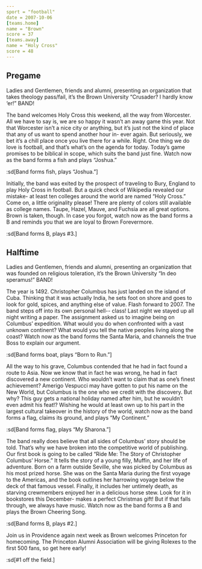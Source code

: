 ```yaml
---
sport = "football"
date = 2007-10-06
[teams.home]
name = "Brown"
score = 37
[teams.away]
name = "Holy Cross"
score = 48
---
```


## Pregame

Ladies and Gentlemen, friends and alumni, presenting an organization that takes theology pass/fail, it’s the Brown University “Crusader? I hardly know ‘er!” BAND!

The band welcomes Holy Cross this weekend, all the way from Worcester. All we have to say is, we are so happy it wasn’t an away game this year. Not that Worcester isn’t a nice city or anything, but it’s just not the kind of place that any of us want to spend another hour in- ever again. But seriously, we bet it’s a chill place once you live there for a while. Right. One thing we do love is football, and that’s what’s on the agenda for today. Today’s game promises to be biblical in scope, which suits the band just fine. Watch now as the band forms a fish and plays “Joshua.”

:sd[Band forms fish, plays “Joshua.”]

Initially, the band was exited by the prospect of traveling to Bury, England to play Holy Cross in football. But a quick check of Wikipedia revealed our mistake- at least ten colleges around the world are named “Holy Cross.” Come on, a little originality please! There are plenty of colors still available as college names. Taupe, Hazel, Mauve, and Fuchsia are all great options. Brown is taken, though. In case you forgot, watch now as the band forms a B and reminds you that we are loyal to Brown Forevermore.

:sd[Band forms B, plays #3.]

## Halftime

Ladies and Gentlemen, friends and alumni, presenting an organization that was founded on religious toleration, it’s the Brown University “In deo speramus!” BAND!

The year is 1492. Christopher Columbus has just landed on the island of Cuba. Thinking that it was actually India, he sets foot on shore and goes to look for gold, spices, and anything else of value. Flash forward to 2007. The band steps off into its own personal hell-- class! Last night we stayed up all night writing a paper. The assignment asked us to imagine being on Columbus’ expedition. What would you do when confronted with a vast unknown continent? What would you tell the native peoples living along the coast? Watch now as the band forms the Santa Maria, and channels the true Boss to explain our argument.

:sd[Band forms boat, plays “Born to Run.”]

All the way to his grave, Columbus contended that he had in fact found a route to Asia. Now we know that in fact he was wrong, he had in fact discovered a new continent. Who wouldn’t want to claim that as one’s finest achievement? Amerigo Vespucci may have gotten to put his name on the New World, but Columbus is the one who we credit with the discovery. But why? This guy gets a national holiday named after him, but he wouldn’t even admit his feat!? Wishing he would at least own up to his part in the largest cultural takeover in the history of the world, watch now as the band forms a flag, claims its ground, and plays “My Continent.”

:sd[Band forms flag, plays “My Sharona.”]

The band really does believe that all sides of Columbus’ story should be told. That’s why we have broken into the competitive world of publishing. Our first book is going to be called “Ride Me: The Story of Christopher Columbus’ Horse.” It tells the story of a young filly, Muffin, and her life of adventure. Born on a farm outside Seville, she was picked by Columbus as his most prized horse. She was on the Santa Maria during the first voyage to the Americas, and the book outlines her harrowing voyage below the deck of that famous vessel. Finally, it includes her untimely death, as starving crewmembers enjoyed her in a delicious horse stew. Look for it in bookstores this December- makes a perfect Christmas gift! But if that falls through, we always have music. Watch now as the band forms a B and plays the Brown Cheering Song.

:sd[Band forms B, plays #2.]

Join us in Providence again next week as Brown welcomes Princeton for homecoming. The Princeton Alumni Association will be giving Rolexes to the first 500 fans, so get here early!

:sd[#1 off the field.]
